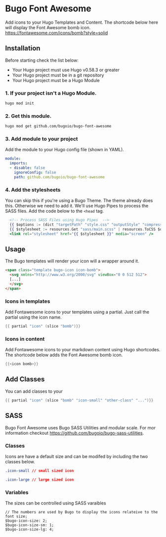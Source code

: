 ﻿# Bugo Font Awesome

Add icons to your Hugo Templates and Content. The shortcode below here will display the Font Awesome bomb icon. https://fontawesome.com/icons/bomb?style=solid

## Installation

Before starting check the list below:

* Your Hugo project must use Hugo v0.58.3 or greater
* Your Hugo project must be in a git repository
* Your Hugo project must be a Hugo Module

### 1. If your project isn't a Hugo Module.

```BASH
hugo mod init
```

### 2. Get this module.

```BASH
hugo mod get github.com/bugoio/bugo-font-awesome
```
### 3. Add module to your project

Add the module to your Hugo config file (shown in YAML).

```YAML
module:
  imports:
  - disable: false
    ignoreConfig: false
    path: github.com/bugoio/bugo-font-awesome
```

### 4. Add the stylesheets

You can skip this if you're using a Bugo Theme. The theme already does this. Otherwise we need to add it. We'll use Hugo Pipes to process the SASS files. Add the code below to the ```<head``` tag. 

```handlebars
  <!-- Process SASS Files using Hugo Pipes  -->
  {{ $options := (dict "targetPath" "style.css" "outputStyle" "compressed" "enableSourceMap" true "includePaths" (slice "node_modules/myscss")) }}
  {{ $stylesheet := resources.Get "sass/main.scss" | resources.ToCSS $options }}
  <link rel="stylesheet" href="{{ $stylesheet }}" media="screen" />
```

## Usage

The Bugo templates will render your icon will a wrapper around it.

```HTML
<span class="template bugo-icon icon-bomb">
  <svg xmlns="http://www.w3.org/2000/svg" viewBox="0 0 512 512">
  [...]
  </svg>
</span>
```

### Icons in templates

Add Fontawesome icons to your templates using a partial. Just call the partial using the icon name.

```GO
{{ partial "icon" (slice "bomb")}}
```

### Icons in content

Add Fontawesome icons to your markdown content using Hugo shortcodes. The shortcode below adds the Font Awesome bomb icon.

```GO
{{<icon bomb>}}
```

## Add Classes

You can add classes to your

```GO
{{ partial "icon" (slice "bomb" "icon-small" "other-class" "...")}}
```

## SASS

Bugo Font Awesome uses Bugo SASS Utilities and modular scale. For mor information checkout https://github.com/bugoio/bugo-sass-utilities.

### Classes

Icons are have a default size and can be modifed by including the two classes below.
```CSS
.icon-small // small sized icon

.icon-large // large sized icon
```

### Variables

The sizes can be controlled using SASS varaibles

```
// The numbers are used by Bugo to display the icons relateive to the font size;
$bugo-icon-size: 2;
$bugo-icon-size-sm: 1;
$bugo-icon-size-lg: 4;
```
